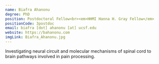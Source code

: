 ```yaml
---
name: Biafra Ahanonu
degree: PhD
position: Postdoctoral Fellow<br><em>HHMI Hanna H. Gray Fellow</em>
positionCode: 3postdoc
email: biafra [dot] ahanonu [at] ucsf.edu
website: https://bahanonu.com
imgLink: Biafra_Ahanonu.jpg
---
```

Investigating neural circuit and molecular mechanisms of spinal cord to brain pathways involved in pain processing.